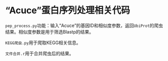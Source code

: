 # “Acuce”蛋白序列处理相关代码

`pep_process.py`功能：输入“Acuce”的基因ID和相似度参数，返回`UbiProt`的爬虫结果。相似度参数是用于筛选Blastp的结果。

`KEGG爬虫.py`用于爬取KEGG相关信息。

`文件合并.r`用于合并爬虫后的结果。
